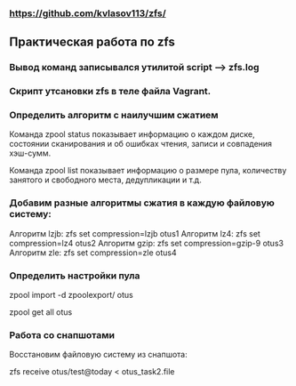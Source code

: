 ### https://github.com/kvlasov113/zfs/
## Практическая работа по zfs
### Вывод команд записывался утилитой script --> zfs.log
### Скрипт утсановки zfs в теле файла Vagrant.

### Определить алгоритм с наилучшим сжатием

Команда zpool status показывает информацию о каждом диске, состоянии сканирования и об ошибках чтения, записи и совпадения хэш-сумм. 

Команда zpool list показывает информацию о размере пула, количеству занятого и свободного места, дедупликации и т.д. 


### Добавим разные алгоритмы сжатия в каждую файловую систему:
Алгоритм lzjb: zfs set compression=lzjb otus1
Алгоритм lz4:  zfs set compression=lz4 otus2
Алгоритм gzip: zfs set compression=gzip-9 otus3
Алгоритм zle:  zfs set compression=zle otus4

### Определить настройки пула
zpool import -d zpoolexport/ otus

zpool get all otus

### Работа со снапшотами
Восстановим файловую систему из снапшота: 

zfs receive otus/test@today < otus_task2.file

